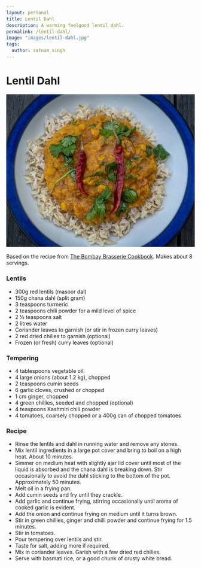 ```yaml
---
layout: personal
title: Lentil Dahl
description: A warming feelgood lentil dahl.
permalink: /lentil-dahl/
image: "images/lentil-dahl.jpg"
tags:
  author: satnam_singh
---
```

# Lentil Dahl

![Lentil Dahl](/images/lentil-dahl.jpg)

Based on the recipe from [The Bombay Brasserie Cookbook](https://www.amazon.co.uk/Bombay-Brasserie-Cookbook-authentic-flavours/dp/1857938860). Makes about 8 servings.

### Lentils 
* 300g red lentils (masoor dal)
* 150g chana dahl (split gram)
* 3 teaspoons turmeric 
* 2 teaspoons chili powder for a mild level of spice
* 2 ½ teaspoons salt
* 2 litres water
* Coriander leaves to garnish (or stir in frozen curry leaves)
* 2 red dried chilies to garnish (optional)
* Frozen (or fresh) curry leaves (optional)
 
### Tempering 
* 4 tablespoons vegetable oil.
* 4 large onions (about 1.2 kg), chopped 
* 2 teaspoons cumin seeds 
* 6 garlic cloves, crushed or chopped
* 1 cm ginger, chopped
* 4 green chillies, seeded and chopped (optional)
* 4 teaspoons Kashmiri chili powder
* 4 tomatoes, coarsely chopped or a 400g can of chopped tomatoes
 
### Recipe 
* Rinse the lentils and dahl in running water and remove any stones.
* Mix lentil ingredients in a large pot cover and bring to boil on a high heat. About 10 minutes.
* Simmer on medium heat with slightly ajar lid cover until most of the liquid is absorbed and the chana dahl is breaking down. Stir occasionally to avoid the dahl sticking to the bottom of the pot. Approximately 50 minutes.
* Melt oil in a frying pan. 
* Add cumin seeds and fry until they crackle. 
* Add garlic and continue frying, stirring occasionally until aroma of cooked garlic is evident. 
* Add the onion and continue frying on medium until it turns brown. 
* Stir in green chillies, ginger and chilli powder and continue frying for 1.5 minutes. 
* Stir in tomatoes. 
* Pour tempering over lentils and stir.
* Taste for salt, adding more if required.
* Mix in coriander leaves. Garish with a few dried red chilies.
* Serve with basmati rice, or a good chunk of crusty white bread.
